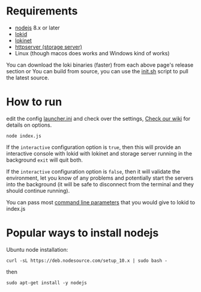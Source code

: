 
# Requirements

- [nodejs](https://nodejs.org/en/) 8.x or later
- [lokid](https://github.com/loki-project/loki)
- [lokinet](https://github.com/loki-project/loki-network)
- [httpserver (storage server)](https://github.com/loki-project/loki-storage-server)
- Linux (though macos does works and Windows kind of works)

You can download the loki binaries (faster) from each above page's release section
or
You can build from source, you can use the [init.sh](init.sh) script to pull the latest source.

# How to run

edit the config [launcher.ini](launcher.ini) and check over the settings, [Check our wiki](https://github.com/loki-project/loki-launcher/wiki/Launcher.ini-configuration-documentation) for details on options.

`node index.js`

If the `interactive` configuration option is `true`, then this will provide an interactive console with lokid with lokinet and storage server running in the background
`exit` will quit both.

If the `interactive` configuration option is `false`, then it will validate the environment, let you know of any problems and potentially start the servers into the background (it will be safe to disconnect from the terminal and they should continue running).

You can pass most [command line parameters](https://lokidocs.com/Advanced/lokid/) that you would give to lokid to index.js

# Popular ways to install nodejs

Ubuntu node installation:

`curl -sL https://deb.nodesource.com/setup_10.x | sudo bash -`

then

`sudo apt-get install -y nodejs`
